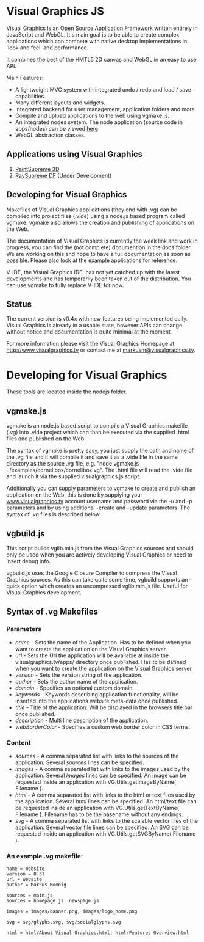 Visual Graphics JS
==================

Visual Graphics is an Open Source Application Framework written entirely in JavaScript and WebGL. It's main goal is to be able to create complex applications which can compete with native desktop implementations in 'look and feel' and performance.

It combines the best of the HMTL5 2D canvas and WebGL in an easy to use API.

Main Features:

* A lightweight MVC system with integrated undo / redo and load / save capabilities.
* Many different layouts and widgets.
* Integrated backend for user management, application folders and more.
* Compile and upload applications to the web using vgmake.js.
* An integrated nodes system. The node application (source code in apps/nodes) can be viewed [here](https://visualgraphics.tv/apps/nodes)
* WebGL abstraction classes.

## Applications using Visual Graphics

1. [PaintSupreme 3D](https://www.paintsupreme3d.com)
2. [RaySupreme DF](https://www.raysupreme.com) (Under Development)

## Developing for Visual Graphics

Makefiles of Visual Graphics applications (they end with .vg) can be compiled into project files (.vide) using a node.js based program called vgmake. vgmake also allows the creation and publishing of applications on the Web.

The documentation of Visual Graphics is currently the weak link and work in progress, you can find the (not complete) documention in the docs folder. We are working on this and hope to have a full documentation as soon as possible. Please also look at the example applications for reference.

V-IDE, the Visual Graphics IDE, has not yet catched up with the latest developments and has temporarily been taken out of the distribution. You can use vgmake to fully replace V-IDE for now.

## Status

The current version is v0.4x with new features being implemented daily. Visual Graphics is already in a usable state, however APIs can change without notice and documentation is quite minimal at the moment.

For more information please visit the Visual Graphics Homepage at http://www.visualgraphics.tv or contact me at markusm@visualgraphics.tv.

# Developing for Visual Graphics

These tools are located inside the nodejs folder.

## vgmake.js

vgmake is an node.js based script to compile a Visual Graphics makefile (.vg) into .vide project which can than be executed via the supplied .html files and published on the Web.

The syntax of vgmake is pretty easy, you just supply the path and name of the .vg file and it will compile it and save it as a .vide file in the same directory as the source .vg file, e.g. "node vgmake.js ../examples/cornellbox/cornellbox.vg". The .html file will read the .vide file and launch it via the supplied visualgraphics.js script.

Additionally you can supply parameters to vgmake to create and publish an application on the Web, this is done by supplying your www.visualgraphics.tv account username and password via the -u and -p parameters and by using additional -create and -update parameters. The syntax of .vg files is described below.

## vgbuild.js

This script builds vglib.min.js from the Visual Graphics sources and should only be used when you are actively developing Visual Graphics or need to insert debug info.

vgbuild.js uses the Google Closure Compiler to compress the Visual Graphics sources. As this can take quite some time, vgbuild supports an -quick option which creates an uncompressed vglib.min.js file. Useful for Visual Graphics development.

## Syntax of .vg Makefiles

### Parameters


* _name_ - Sets the name of the Application. Has to be defined when you want to create the application on the Visual Graphics server.
* _url_ - Sets the Url the application will be available at inside the visualgraphics.tv/apps/ directory once published. Has to be defined when you want to create the application on the Visual Graphics server.
* _version_ - Sets the version string of the application.
* _author_ - Sets the author name of the application.
* _domain_ - Specifies an optional custom domain.
* _keywords_ - Keywords describing application functionality, will be inserted into the applications website meta-data once published.
* _title_ - Title of the application. Will be displayed in the browsers title bar once published.
* _description_ - Multi line description of the application.
* _webBorderColor_ - Specifies a custom web border color in CSS terms.

### Content

* _sources_ - A comma separated list with links to the sources of the application. Several _sources_ lines can be specified.
* _images_ - A comma separated list with links to the images used by the application. Several _images_ lines can be specified. An image can be requested inside an application with VG.Utils.getImageByName( Filename ).
* _html_ - A comma separated list with links to the html or text files used by the application. Several _html_ lines can be specified. An html/text file can be requested inside an application with VG.Utils.getTextByName( Filename ). Filename has to be the basename without any endings.
* _svg_ - A comma separated list with links to the scalable vector files of the application. Several vector file lines can be specified. An SVG can be requested inside an application with VG.Utils.getSVGByName( Filename ).

### An example .vg makefile:

```
name = Website
version = 0.31
url = website
author = Markus Moenig

sources = main.js
sources = homepage.js, newspage.js

images = images/banner.png, images/logo_home.png

svg = svg/glyphs.svg, svg/socialglyphs.svg

html = html/About Visual Graphics.html, html/Features Overview.html
```